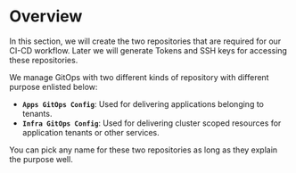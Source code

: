 # Overview

In this section, we will create the two repositories that are required for our CI-CD workflow. Later we will generate Tokens and SSH keys for accessing these repositories.

We manage GitOps with two different kinds of repository with different purpose enlisted below:

- **`Apps GitOps Config`**: Used for delivering applications belonging to tenants.
- **`Infra GitOps Config`**: Used for delivering cluster scoped resources for application tenants or other services.

You can pick any name for these two repositories as long as they explain the purpose well.